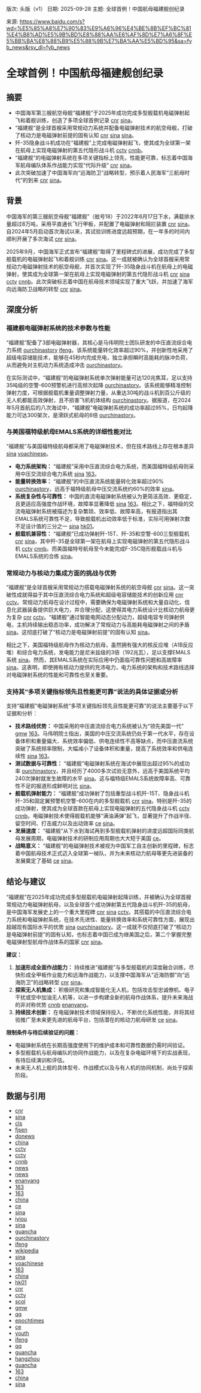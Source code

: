 版次: 头版（v1）
日期: 2025-09-28
主题: 全球首例！中国航母福建舰创纪录

来源: https://www.baidu.com/s?wd=%E5%85%A8%E7%90%83%E9%A6%96%E4%BE%8B%EF%BC%81%E4%B8%AD%E5%9B%BD%E8%88%AA%E6%AF%8D%E7%A6%8F%E5%BB%BA%E8%88%B9%E5%88%9B%E7%BA%AA%E5%BD%95&sa=fyb_news&rsv_dl=fyb_news

# 全球首例！中国航母福建舰创纪录

## 摘要
- 中国海军第三艘航空母舰“福建舰”于2025年成功完成多型舰载机电磁弹射起飞和着舰训练，创造了多项全球首例记录 [cnr](https://vertexaisearch.cloud.google.com/grounding-api-redirect/AUZIYQHOuC-m0Us_a2TlO3NF0knrgQ5l4OZi6faaym6Zs5dPGULE6SxpjbyAkMUMkNHdsEQS3FX11OJG8SOZzo5W_4xkrehXyaPquylK8Wso83qBIwpLAp1Gg_vHtAE_Lt4Hpbkp1YwUFqBNSE_qnOQ-p-zsnPuXYlzEkgYZjA==) [sina](https://vertexaisearch.cloud.google.com/grounding-api-redirect/AUZIYQHdoTxdchwkXHc2La4ozhuTUrWvjjRa9ilHMgGTgX43F4ZxNumFgh-zob4rzIuX0WorQzGuKESCSEwDDQ73RUtKFM9cjzCCZuf4qMa8eN92KfsUcHbpyU0ib62zBVRop-T4gD_GNJKe6KQkKoiSiOHQ8if2bwxuOaGoUI8vM4rK)。
- “福建舰”是全球首艘采用常规动力系统并配备电磁弹射技术的航空母舰，打破了核动力是电磁弹射前提的固有认知 [cnr](https://vertexaisearch.cloud.google.com/grounding-api-redirect/AUZIYQHOuC-m0Us_a2TlO3NF0knrgQ5l4OZi6faaym6Zs5dPGULE6SxpjbyAkMUMkNHdsEQS3FX11OJG8SOZzo5W_4xkrehXyaPquylK8Wso83qBIwpLAp1Gg_vHtAE_Lt4Hpbkp1YwUFqBNSE_qnOQ-p-zsnPuXYlzEkgYZjA==) [sina](https://vertexaisearch.cloud.google.com/grounding-api-redirect/AUZIYQHdoTxdchwkXHc2La4ozhuTUrWvjjRa9ilHMgGTgX43F4ZxNumFgh-zob4rzIuX0WorQzGuKESCSEwDDQ73RUtKFM9cjzCCZuf4qMa8eN92KfsUcHbpyU0ib62zBVRop-T4gD_GNJKe6KQkKoiSiOHQ8if2bwxuOaGoUI8vM4rK) [sina](https://vertexaisearch.cloud.google.com/grounding-api-redirect/AUZIYQFyojgD02Yir8uqMi8BzEWSbnuP9eKlSnnRCT6gtuzMqxl8khKk5Iacbx1pJPQS867ZSd4DeENeupL8i4euwYB9CsDznU4g-Gy7Ke7RjeZkZzbftVtDKQMU5JXs5qkl7ypizk_D0KEkVPL5j0R9sDAscTnaq9deDKzo8R3CmfWsH7h47uOYj0K8zNRYHRPQOND6Gc8SpRiO6HNnUzIbSNXkB68nyZJRgAxMF-_qcc6bzqD89ga7q3bnHzYz0As=)。
- 歼-35隐身战斗机成功在“福建舰”上完成电磁弹射起飞，使其成为全球第一架在航母上实现电磁弹射的第五代隐形战斗机 [cctv](https://vertexaisearch.cloud.google.com/grounding-api-redirect/AUZIYQFyRiR875KWxe46p1yT52AspYkXYPsnIWoSYvz_drDGioCnUBMOhwfVx0V7q1ONdQQ9tIDqySreqJBXHaASJAypYOcKzggfV75k3hNjjLPViwRrfpipUSV2caSr-dL4R-EsgxSVUvZPAz3IkqvwxQVeCbkS5fvQl2ntN8YKBSBzelhYNlg=) [cnnb](https://vertexaisearch.cloud.google.com/grounding-api-redirect/AUZIYQFYnNWgXLLTEJo5QBZ7fZa8aMnFo37ibxDnH-rKYABiRWJ_gemsbIOeXunT9t2BNG4EqVptV5d_yvMUZUSvOh-xo6OT-RwqSv5wjUMwEFHARV-YP8d0dAiCQqoiGAVf76t7UxoGciYWbiWQey4RfjkEZxpTEw==)。
- “福建舰”的电磁弹射系统在多项关键指标上领先，性能更可靠，标志着中国海军航母编队体系作战能力实现“代际升级” [cnr](https://vertexaisearch.cloud.google.com/grounding-api-redirect/AUZIYQHOuC-m0Us_a2TlO3NF0knrgQ5l4OZi6faaym6Zs5dPGULE6SxpjbyAkMUMkNHdsEQS3FX11OJG8SOZzo5W_4xkrehXyaPquylK8Wso83qBIwpLAp1Gg_vHtAE_Lt4Hpbkp1YwUFqBNSE_qnOQ-p-zsnPuXYlzEkgYZjA==) [sina](https://vertexaisearch.cloud.google.com/grounding-api-redirect/AUZIYQHdoTxdchwkXHc2La4ozhuTUrWvjjRa9ilHMgGTgX43F4ZxNumFgh-zob4rzIuX0WorQzGuKESCSEwDDQ73RUtKFM9cjzCCZuf4qMa8eN92KfsUcHbpyU0ib62zBVRop-T4gD_GNJKe6KQkKoiSiOHQ8if2bwxuOaGoUI8vM4rK)。
- 此次突破加速了中国海军向“远海防卫”战略转型，预示着人民海军“三航母时代”的到来 [cnr](https://vertexaisearch.cloud.google.com/grounding-api-redirect/AUZIYQHOuC-m0Us_a2TlO3NF0knrgQ5l4OZi6faaym6Zs5dPGULE6SxpjbyAkMUMkNHdsEQS3FX11OJG8SOZzo5W_4xkrehXyaPquylK8Wso83qBIwpLAp1Gg_vHtAE_Lt4Hpbkp1YwUFqBNSE_qnOQ-p-zsnPuXYlzEkgYZjA==) [sina](https://vertexaisearch.cloud.google.com/grounding-api-redirect/AUZIYQHdoTxdchwkXHc2La4ozhuTUrWvjjRa9ilHMgGTgX43F4ZxNumFgh-zob4rzIuX0WorQzGuKESCSEwDDQ73RUtKFM9cjzCCZuf4qMa8eN92KfsUcHbpyU0ib62zBVRop-T4gD_GNJKe6KQkKoiSiOHQ8if2bwxuOaGoUI8vM4rK)。

## 背景
中国海军的第三艘航空母舰“福建舰”（舷号18）于2022年6月17日下水，满载排水量超过8万吨，采用平直通长飞行甲板，并配置了电磁弹射和阻拦装置 [cnr](https://vertexaisearch.cloud.google.com/grounding-api-redirect/AUZIYQHOuC-m0Us_a2TlO3NF0knrgQ5l4OZi6faaym6Zs5dPGULE6SxpjbyAkMUMkNHdsEQS3FX11OJG8SOZzo5W_4xkrehXyaPquylK8Wso83qBIwpLAp1Gg_vHtAE_Lt4Hpbkp1YwUFqBNSE_qnOQ-p-zsnPuXYlzEkgYZjA==) [sina](https://vertexaisearch.cloud.google.com/grounding-api-redirect/AUZIYQHdoTxdchwkXHc2La4ozhuTUrWvjjRa9ilHMgGTgX43F4ZxNumFgh-zob4rzIuX0WorQzGuKESCSEwDDQ73RUtKFM9cjzCCZuf4qMa8eN92KfsUcHbpyU0ib62zBVRop-T4gD_GNJKe6KQkKoiSiOHQ8if2bwxuOaGoUI8vM4rK)。自2024年5月启动首次海试以来，其试验训练进度远超预期，在一年多的时间内顺利开展了多次海试 [cnr](https://vertexaisearch.cloud.google.com/grounding-api-redirect/AUZIYQHOuC-m0Us_a2TlO3NF0knrgQ5l4OZi6faaym6Zs5dPGULE6SxpjbyAkMUMkNHdsEQS3FX11OJG8SOZzo5W_4xkrehXyaPquylK8Wso83qBIwpLAp1Gg_vHtAE_Lt4Hpbkp1YwUFqBNSE_qnOQ-p-zsnPuXYlzEkgYZjA==) [sina](https://vertexaisearch.cloud.google.com/grounding-api-redirect/AUZIYQHdoTxdchwkXHc2La4ozhuTUrWvjjRa9ilHMgGTgX43F4ZxNumFgh-zob4rzIuX0WorQzGuKESCSEwDDQ73RUtKFM9cjzCCZuf4qMa8eN92KfsUcHbpyU0ib62zBVRop-T4gD_GNJKe6KQkKoiSiOHQ8if2bwxuOaGoUI8vM4rK)。

2025年9月，中国海军正式宣布“福建舰”取得了里程碑式的进展，成功完成了多型舰载机的电磁弹射起飞和着舰训练 [cnr](https://vertexaisearch.cloud.google.com/grounding-api-redirect/AUZIYQHOuC-m0Us_a2TlO3NF0knrgQ5l4OZi6faaym6Zs5dPGULE6SxpjbyAkMUMkNHdsEQS3FX11OJG8SOZzo5W_4xkrehXyaPquylK8Wso83qBIwpLAp1Gg_vHtAE_Lt4Hpbkp1YwUFqBNSE_qnOQ-p-zsnPuXYlzEkgYZjA==) [sina](https://vertexaisearch.cloud.google.com/grounding-api-redirect/AUZIYQHdoTxdchwkXHc2La4ozhuTUrWvjjRa9ilHMgGTgX43F4ZxNumFgh-zob4rzIuX0WorQzGuKESCSEwDDQ73RUtKFM9cjzCCZuf4qMa8eN92KfsUcHbpyU0ib62zBVRop-T4gD_GNJKe6KQkKoiSiOHQ8if2bwxuOaGoUI8vM4rK)。这一成就被确认为全球首艘采用常规动力电磁弹射技术的航空母舰，并首次实现了歼-35隐身战斗机在航母上的电磁弹射，使其成为全球第一架在航母上实现电磁弹射的第五代隐形战斗机 [cnr](https://vertexaisearch.cloud.google.com/grounding-api-redirect/AUZIYQHOuC-m0Us_a2TlO3NF0knrgQ5l4OZi6faaym6Zs5dPGULE6SxpjbyAkMUMkNHdsEQS3FX11OJG8SOZzo5W_4xkrehXyaPquylK8Wso83qBIwpLAp1Gg_vHtAE_Lt4Hpbkp1YwUFqBNSE_qnOQ-p-zsnPuXYlzEkgYZjA==) [sina](https://vertexaisearch.cloud.google.com/grounding-api-redirect/AUZIYQHdoTxdchwkXHc2La4ozhuTUrWvjjRa9ilHMgGTgX43F4ZxNumFgh-zob4rzIuX0WorQzGuKESCSEwDDQ73RUtKFM9cjzCCZuf4qMa8eN92KfsUcHbpyU0ib62zBVRop-T4gD_GNJKe6KQkKoiSiOHQ8if2bwxuOaGoUI8vM4rK) [cctv](https://vertexaisearch.cloud.google.com/grounding-api-redirect/AUZIYQFyRiR875KWxe46p1yT52AspYkXYPsnIWoSYvz_drDGioCnUBMOhwfVx0V7q1ONdQQ9tIDqySreqJBXHaASJAypYOcKzggfV75k3hNjjLPViwRrfpipUSV2caSr-dL4R-EsgxSVUvZPAz3IkqvwxQVeCbkS5fvQl2ntN8YKBSBzelhYNlg=) [cnnb](https://vertexaisearch.cloud.google.com/grounding-api-redirect/AUZIYQFYnNWgXLLTEJo5QBZ7fZa8aMnFo37ibxDnH-rKYABiRWJ_gemsbIOeXunT9t2BNG4EqVptV5d_yvMUZUSvOh-xo6OT-RwqSv5wjUMwEFHARV-YP8d0dAiCQqoiGAVf76t7UxoGciYWbiWQey4RfjkEZxpTEw==)。此次突破标志着中国在航母技术领域实现了重大飞跃，并加速了海军向远海防卫战略的转型 [cnr](https://vertexaisearch.cloud.google.com/grounding-api-redirect/AUZIYQHOuC-m0Us_a2TlO3NF0knrgQ5l4OZi6faaym6Zs5dPGULE6SxpjbyAkMUMkNHdsEQS3FX11OJG8SOZzo5W_4xkrehXyaPquylK8Wso83qBIwpLAp1Gg_vHtAE_Lt4Hpbkp1YwUFqBNSE_qnOQ-p-zsnPuXYlzEkgYZjA==) [sina](https://vertexaisearch.cloud.google.com/grounding-api-redirect/AUZIYQHdoTxdchwkXHc2La4ozhuTUrWvjjRa9ilHMgGTgX43F4ZxNumFgh-zob4rzIuX0WorQzGuKESCSEwDDQ73RUtKFM9cjzCCZuf4qMa8eN92KfsUcHbpyU0ib62zBVRop-T4gD_GNJKe6KQkKoiSiOHQ8if2bwxuOaGoUI8vM4rK)。

## 深度分析

### 福建舰电磁弹射系统的技术参数与性能
“福建舰”配备了3部电磁弹射器，其核心是马伟明院士团队研发的中压直流综合电力系统 [ourchinastory](https://vertexaisearch.cloud.google.com/grounding-api-redirect/AUZIYQGmjINWi7ifEkq4_tJvohDSRFrBvkuYxByQJZ8UnNTWp9OkY30DzB5cHKknrSi3bLiYQTqrq_Gs_4Mpq8I_Xt_x-P3WOzv-HhIaM47ROfRaPIi932DHoOOgT18cX8xOwEmcVT8icvOjCHzkTqcJV6iY3XzM3TVbVUpEgNmCR5NNySTNxu3j9sXa1FLKQ3PbMsUAN_QJaUJHchwiVYNFku7B-G6yUMd8Ud0f9xJnqlbXJwl9s4qig7sEFcbGUZ_1GTPhBMLKVJn7e1ltraiqJjF2K3TmQIsQGp5WOPsaxjKlw8Rm4RqoesgV2BoUvJmNsGF7XHib7Lshq3Nk5I9cq-oLmL5S9A==) [ifeng](https://vertexaisearch.cloud.google.com/grounding-api-redirect/AUZIYQFNS74JbHo7ObHsqxd3XmlwuRnO70iMGDzui_vzL6vptaOYS2AQvhex9ws744sjkhdc1zqQd6u57rXmoiDG80HuC4z-8FKjwYe8J-6TiuoysvxUiMoM8Jrz6pm0)。该系统能量转化效率超过90%，并创新性地采用了超级电容储能技术，能够在45秒内完成充电，独立承担瞬时高能耗的脉冲负荷，从而避免对主机动力系统造成冲击 [ourchinastory](https://vertexaisearch.cloud.google.com/grounding-api-redirect/AUZIYQGmjINWi7ifEkq4_tJvohDSRFrBvkuYxByQJZ8UnNTWp9OkY30DzB5cHKknrSi3bLiYQTqrq_Gs_4Mpq8I_Xt_x-P3WOzv-HhIaM47ROfRaPIi932DHoOOgT18cX8xOwEmcVT8icvOjCHzkTqcJV6iY3XzM3TVbVUpEgNmCR5NNySTNxu3j9sXa1FLKQ3PbMsUAN_QJaUJHchwiVYNFku7B-G6yUMd8Ud0f9xJnqlbXJwl9s4qig7sEFcbGUZ_1GTPhBMLKVJn7e1ltraiqJjF2K3TmQIsQGp5WOPsaxjKlw8Rm4RqoesgV2BoUvJmNsGF7XHib7Lshq3Nk5I9cq-oLmL5S9A==)。

在实际测试中，“福建舰”的电磁弹射系统单次弹射能量可达120兆焦耳，足以支持35吨级的空警-600预警机进行高频次起降 [ourchinastory](https://vertexaisearch.cloud.google.com/grounding-api-redirect/AUZIYQGmjINWi7ifEkq4_tJvohDSRFrBvkuYxByQJZ8UnNTWp9OkY30DzB5cHKknrSi3bLiYQTqrq_Gs_4Mpq8I_Xt_x-P3WOzv-HhIaM47ROfRaPIi932DHoOOgT18cX8xOwEmcVT8icvOjCHzkTqcJV6iY3XzM3TVbVUpEgNmCR5NNySTNxu3j9sXa1FLKQ3PbMsUAN_QJaUJHchwiVYNFku7B-G6yUMd8Ud0f9xJnqlbXJwl9s4qig7sEFcbGUZ_1GTPhBMLKVJn7e1ltraiqJjF2K3TmQIsQGp5WOPsaxjKlw8Rm4RqoesgV2BoUvJmNsGF7XHib7Lshq3Nk5I9cq-oLmL5S9A==)。该系统能够精准控制弹射力度，可根据舰载机重量调整弹射力量，从重达30吨的战斗机到百公斤级的无人机都能高效弹射，且不损害飞机机体结构 [ourchinastory](https://vertexaisearch.cloud.google.com/grounding-api-redirect/AUZIYQGmjINWi7ifEkq4_tJvohDSRFrBvkuYxByQJZ8UnNTWp9OkY30DzB5cHKknrSi3bLiYQTqrq_Gs_4Mpq8I_Xt_x-P3WOzv-HhIaM47ROfRaPIi932DHoOOgT18cX8xOwEmcVT8icvOjCHzkTqcJV6iY3XzM3TVbVUpEgNmCR5NNySTNxu3j9sXa1FLKQ3PbMsUAN_QJaUJHchwiVYNFku7B-G6yUMd8Ud0f9xJnqlbXJwl9s4qig7sEFcbGUZ_1GTPhBMLKVJn7e1ltraiqJjF2K3TmQIsQGp5WOPsaxjKlw8Rm4RqoesgV2BoUvJmNsGF7XHib7Lshq3Nk5I9cq-oLmL5S9A==)。据报道，在2024年5月首航后的八次海试中，“福建舰”电磁弹射系统的成功率超过95%，日均起降能力可达300架次，是滑跃式航母的6倍 [ourchinastory](https://vertexaisearch.cloud.google.com/grounding-api-redirect/AUZIYQGmjINWi7ifEkq4_tJvohDSRFrBvkuYxByQJZ8UnNTWp9OkY30DzB5cHKknrSi3bLiYQTqrq_Gs_4Mpq8I_Xt_x-P3WOzv-HhIaM47ROfRaPIi932DHoOOgT18cX8xOwEmcVT8icvOjCHzkTqcJV6iY3XzM3TVbVUpEgNmCR5NNySTNxu3j9sXa1FLKQ3PbMsUAN_QJaUJHchwiVYNFku7B-G6yUMd8Ud0f9xJnqlbXJwl9s4qig7sEFcbGUZ_1GTPhBMLKVJn7e1ltraiqJjF2K3TmQIsQGp5WOPsaxjKlw8Rm4RqoesgV2BoUvJmNsGF7XHib7Lshq3Nk5I9cq-oLmL5S9A==)。

### 与美国福特级航母EMALS系统的详细性能对比
“福建舰”与美国福特级航母都采用了电磁弹射技术，但在技术路线上存在根本差异 [sina](https://vertexaisearch.cloud.google.com/grounding-api-redirect/AUZIYQFyojgD02Yir8uqMi8BzEWSbnuP9eKlSnnRCT6gtuzMqxl8khKk5Iacbx1pJPQS867ZSd4DeENeupL8i4euwYB9CsDznU4g-Gy7Ke7RjeZkZzbftVtDKQMU5JXs5qkl7ypizk_D0KEkVPL5j0R9sDAscTnaq9deDKzo8R3CmfWsH7h47uOYj0K8zNRYHRPQOND6Gc8SpRiO6HNnUzIbSNXkB68nyZJRgAxMF-_qcc6bzqD89ga7q3bnHzYz0As=) [voachinese](https://vertexaisearch.cloud.google.com/grounding-api-redirect/AUZIYQF40GiyrXofKrLslUqteMCuI0-BKflCu6hsSmC7rwPIir-4QYpj7U8PiQGM-t6hAOxmanZvytMu17XPd0d_4MpSESgSvg53n3bFsqd1cB9wLteg0DhGtgHMfjaDSTysEgSdmRAlV84Y5Tx7-KAvyA0LBFM_2BsgQAgaF-PKO95TbUs3QhWeh7qnChpH-67NolvFk-9FuQTlSG5nJZVxwMfn2qOcKgCQw4xg5cVPHyeu)。
*   **电力系统架构：** “福建舰”采用中压直流综合电力系统，而美国福特级航母则采用中压交流综合电力系统 [sina](https://vertexaisearch.cloud.google.com/grounding-api-redirect/AUZIYQFyojgD02Yir8uqMi8BzEWSbnuP9eKlSnnRCT6gtuzMqxl8khKk5Iacbx1pJPQS867ZSd4DeENeupL8i4euwYB9CsDznU4g-Gy7Ke7RjeZkZzbftVtDKQMU5JXs5qkl7ypizk_D0KEkVPL5j0R9sDAscTnaq9deDKzo8R3CmfWsH7h47uOYj0K8zNRYHRPQOND6Gc8SpRiO6HNnUzIbSNXkB68nyZJRgAxMF-_qcc6bzqD89ga7q3bnHzYz0As=) [163](https://vertexaisearch.cloud.google.com/grounding-api-redirect/AUZIYQEgHYb7CP6R7xBh204OpgSmI8XsukmcZzK4ILR4G_bdihZtJwIoHWYI3x1jK_Cf-GhkcVwu5SfoRv0PtelLmPf1f3KcfrWzobDTUW-rAWY6Ije6Gyouy9VQ1_5AKPr0WCEgiHlGIPjLdNXiokes2w==)。
*   **能量转换效率：** “福建舰”的中压直流系统能量转化效率超过90% [ourchinastory](https://vertexaisearch.cloud.google.com/grounding-api-redirect/AUZIYQGmjINWi7ifEkq4_tJvohDSRFrBvkuYxByQJZ8UnNTWp9OkY30DzB5cHKknrSi3bLiYQTqrq_Gs_4Mpq8I_Xt_x-P3WOzv-HhIaM47ROfRaPIi932DHoOOgT18cX8xOwEmcVT8icvOjCHzkTqcJV6iY3XzM3TVbVUpEgNmCR5NNySTNxu3j9sXa1FLKQ3PbMsUAN_QJaUJHchwiVYNFku7B-G6yUMd8Ud0f9xJnqlbXJwl9s4qig7sEFcbGUZ_1GTPhBMLKVJn7e1ltraiqJjF2K3TmQIsQGp5WOPsaxjKlw8Rm4RqoesgV2BoUvJmNsGF7XHib7Lshq3Nk5I9cq-oLmL5S9A==)，远高于福特级航母中压交流系统约60%的效率 [sina](https://vertexaisearch.cloud.google.com/grounding-api-redirect/AUZIYQFyojgD02Yir8uqMi8BzEWSbnuP9eKlSnnRCT6gtuzMqxl8khKk5Iacbx1pJPQS867ZSd4DeENeupL8i4euwYB9CsDznU4g-Gy7Ke7RjeZkZzbftVtDKQMU5JXs5qkl7ypizk_D0KEkVPL5j0R9sDAscTnaq9deDKzo8R3CmfWsH7h47uOYj0K8zNRYHRPQOND6Gc8SpRiO6HNnUzIbSNXkB68nyZJRgAxMF-_qcc6bzqD89ga7q3bnHzYz0As=)。
*   **系统复杂性与可靠性：** 中国的直流电磁弹射系统被认为更简洁高效、更稳定，且更适应高强度作战环境，故障率显著降低 [sina](https://vertexaisearch.cloud.google.com/grounding-api-redirect/AUZIYQFyojgD02Yir8uqMi8BzEWSbnuP9eKlSnnRCT6gtuzMqxl8khKk5Iacbx1pJPQS867ZSd4DeENeupL8i4euwYB9CsDznU4g-Gy7Ke7RjeZkZzbftVtDKQMU5JXs5qkl7ypizk_D0KEkVPL5j0R9sDAscTnaq9deDKzo8R3CmfWsH7h47uOYj0K8zNRYHRPQOND6Gc8SpRiO6HNnUzIbSNXkB68nyZJRgAxMF-_qcc6bzqD89ga7q3bnHzYz0As=) [163](https://vertexaisearch.cloud.google.com/grounding-api-redirect/AUZIYQEgHYb7CP6R7xBh204OpgSmI8XsukmcZzK4ILR4G_bdihZtJwIoHWYI3x1jK_Cf-GhkcVwu5SfoRv0PtelLmPf1f3KcfrWzobDTUW-rAWY6Ije6Gyouy9VQ1_5AKPr0WCEgiHlGIPjLdNXiokes2w==)。相比之下，福特级的交流电磁弹射系统被描述为复杂繁琐、效率低、故障率高，有报道指出其EMALS系统可靠性不足，导致舰载机出动效率低于标准，实际可用弹射次数不足设计值的三分之一 [sina](https://vertexaisearch.cloud.google.com/grounding-api-redirect/AUZIYQFyojgD02Yir8uqMi8BzEWSbnuP9eKlSnnRCT6gtuzMqxl8khKk5Iacbx1pJPQS867ZSd4DeENeupL8i4euwYB9CsDznU4g-Gy7Ke7RjeZkZzbftVtDKQMU5JXs5qkl7ypizk_D0KEkVPL5j0R9sDAscTnaq9deDKzo8R3CmfWsH7h47uOYj0K8zNRYHRPQOND6Gc8SpRiO6HNnUzIbSNXkB68nyZJRgAxMF-_qcc6bzqD89ga7q3bnHzYz0As=) [hk01](https://vertexaisearch.cloud.google.com/grounding-api-redirect/AUZIYQE4VJRftiIOtGN8crV1WhmD3_L_DHySBNcRY05PBD0rVvJku5Oly26R0cF_TITS8X-wNaF1OpZ9b3K4mGFj9PtAD5opAFLF-rxmmx7uCVsBrvD3ybTLlRjigvKvgKSsiXrG4fwRgHuoM6jZbym0r3wUks21Mf7mCMVSU4_kp9B1bjpd0DdmIHFNCLNUxPP3vWpSHH8zjRCqAbweNlTRqWEGLU9ITYh2R7G6650hCuOAyAoXpqly9eGgLafmaGx5XBx-3Rc3W-NuFRfayfwc0xKT2HHJe8ZYDxw9eFpMSVqIs_P_S_tKGGzSsHrGqz0ffR-EGnkwchc6k4i-Ux87erg3J4n4GO1_MX3_ASEmNkalKrfkovOJLwYGwKEXBdyilP_z8EsQkzg3MCNfb6z8-BVglrJhTaZ6_3_Zlm9Q)。
*   **舰载机兼容性：** “福建舰”已成功弹射歼-15T、歼-35和空警-600三型舰载机 [cnr](https://vertexaisearch.cloud.google.com/grounding-api-redirect/AUZIYQHOuC-m0Us_a2TlO3NF0knrgQ5l4OZi6faaym6Zs5dPGULE6SxpjbyAkMUMkNHdsEQS3FX11OJG8SOZzo5W_4xkrehXyaPquylK8Wso83qBIwpLAp1Gg_vHtAE_Lt4Hpbkp1YwUFqBNSE_qnOQ-p-zsnPuXYlzEkgYZjA==) [sina](https://vertexaisearch.cloud.google.com/grounding-api-redirect/AUZIYQHdoTxdchwkXHc2La4ozhuTUrWvjjRa9ilHMgGTgX43F4ZxNumFgh-zob4rzIuX0WorQzGuKESCSEwDDQ73RUtKFM9cjzCCZuf4qMa8eN92KfsUcHbpyU0ib62zBVRop-T4gD_GNJKe6KQkKoiSiOHQ8if2bwxuOaGoUI8vM4rK)，其中歼-35是全球第一架在航母上实现电磁弹射的第五代隐形战斗机 [cctv](https://vertexaisearch.cloud.google.com/grounding-api-redirect/AUZIYQFyRiR875KWxe46p1yT52AspYkXYPsnIWoSYvz_drDGioCnUBMOhwfVx0V7q1ONdQQ9tIDqySreqJBXHaASJAypYOcKzggfV75k3hNjjLPViwRrfpipUSV2caSr-dL4R-EsgxSVUvZPAz3IkqvwxQVeCbkS5fvQl2ntN8YKBSBzelhYNlg=) [cnnb](https://vertexaisearch.cloud.google.com/grounding-api-redirect/AUZIYQFYnNWgXLLTEJo5QBZ7fZa8aMnFo37ibxDnH-rKYABiRWJ_gemsbIOeXunT9t2BNG4EqVptV5d_yvMUZUSvOh-xo6OT-RwqSv5wjUMwEFHARV-YP8d0dAiCQqoiGAVf76t7UxoGciYWbiWQey4RfjkEZxpTEw==)。而美国福特号航母至今未能完成F-35C隐形舰载战斗机与EMALS系统的合练 [sina](https://vertexaisearch.cloud.google.com/grounding-api-redirect/AUZIYQFyojgD02Yir8uqMi8BzEWSbnuP9eKlSnnRCT6gtuzMqxl8khKk5Iacbx1pJPQS867ZSd4DeENeupL8i4euwYB9CsDznU4g-Gy7Ke7RjeZkZzbftVtDKQMU5JXs5qkl7ypizk_D0KEkVPL5j0R9sDAscTnaq9deDKzo8R3CmfWsH7h47uOYj0K8zNRYHRPQOND6Gc8SpRiO6HNnUzIbSNXkB68nyZJRgAxMF-_qcc6bzqD89ga7q3bnHzYz0As=)。

### 常规动力与核动力集成方面的挑战与优势
“福建舰”是全球首艘采用常规动力搭载电磁弹射系统的航空母舰 [cnr](https://vertexaisearch.cloud.google.com/grounding-api-redirect/AUZIYQHOuC-m0Us_a2TlO3NF0knrgQ5l4OZi6faaym6Zs5dPGULE6SxpjbyAkMUMkNHdsEQS3FX11OJG8SOZzo5W_4xkrehXyaPquylK8Wso83qBIwpLAp1Gg_vHtAE_Lt4Hpbkp1YwUFqBNSE_qnOQ-p-zsnPuXYlzEkgYZjA==) [sina](https://vertexaisearch.cloud.google.com/grounding-api-redirect/AUZIYQHdoTxdchwkXHc2La4ozhuTUrWvjjRa9ilHMgGTgX43F4ZxNumFgh-zob4rzIuX0WorQzGuKESCSEwDDQ73RUtKFM9cjzCCZuf4qMa8eN92KfsUcHbpyU0ib62zBVRop-T4gD_GNJKe6KQkKoiSiOHQ8if2bwxuOaGoUI8vM4rK)。这一突破性成就得益于其中压直流综合电力系统和超级电容储能技术的创新应用 [cnr](https://vertexaisearch.cloud.google.com/grounding-api-redirect/AUZIYQFxKm2lizNCsHELsHthSHc9qAR2xpI1eOeH4bsO8nlbltZzeLnNJE0OaklVmbRLcKtYaRxLn45mqogFR-sFEF9AW-J1RapflXrn61AcDhOCoynKboIHAIU7rs-ZA8OUXRzQ_zoDctE6oiswyMETSGSKWV7OPpyWh6rks9zdIQ==) [cctv](https://vertexaisearch.cloud.google.com/grounding-api-redirect/AUZIYQE470rYmI72KoWB4amsdRWu84CYS1J27lhZUXXlaZ3NhMame91nNC6K90oLp0LrSE_uIceicJHmYucadjakpaKB5NsPQ_GZp_6fVcPa9Iotu-DPkF0hFj5MeB6bip4O26AxZMqKYDueyetsDtS1bxZV40xuwilAcIdrdeObrZ4K825IEA==)。常规动力航母在设计过程中，需要确保为电磁弹射系统和大量自动化、信息化武器装备提供巨大电力，并合理分配，这使得其电力系统设计比核动力航母更为复杂 [cnr](https://vertexaisearch.cloud.google.com/grounding-api-redirect/AUZIYQFxKm2lizNCsHELsHthSHc9qAR2xpI1eOeH4bsO8nlbltZzeLnNJE0OaklVmbRLcKtYaRxLn45mqogFR-sFEF9AW-J1RapflXrn61AcDhOCoynKboIHAIU7rs-ZA8OUXRzQ_zoDctE6oiswyMETSGSKWV7OPpyWh6rks9zdIQ==) [cctv](https://vertexaisearch.cloud.google.com/grounding-api-redirect/AUZIYQE470rYmI72KoWB4amsdRWu84CYS1J27lhZUXXlaZ3NhMame91nNC6K90oLp0LrSE_uIceicJHmYucadjakpaKB5NsPQ_GZp_6fVcPa9Iotu-DPkF0hFj5MeB6bip4O26AxZMqKYDueyetsDtS1bxZV40xuwilAcIdrdeObrZ4K825IEA==)。“福建舰”通过智能电网动态分配动力，超级电容专司弹射供电，主机持续输出稳态功率，成功解决了常规动力与高能耗电磁弹射之间的矛盾 [sina](https://vertexaisearch.cloud.google.com/grounding-api-redirect/AUZIYQFyojgD02Yir8uqMi8BzEWSbnuP9eKlSnnRCT6gtuzMqxl8khKk5Iacbx1pJPQS867ZSd4DeENeupL8i4euwYB9CsDznU4g-Gy7Ke7RjeZkZzbftVtDKQMU5JXs5qkl7ypizk_D0KEkVPL5j0R9sDAscTnaq9deDKzo8R3CmfWsH7h47uOYj0K8zNRYHRPQOND6Gc8SpRiO6HNnUzIbSNXkB68nyZJRgAxMF-_qcc6bzqD89ga7q3bnHzYz0As=)。这彻底打破了“核动力是电磁弹射前提”的固有认知 [sina](https://vertexaisearch.cloud.google.com/grounding-api-redirect/AUZIYQFyojgD02Yir8uqMi8BzEWSbnuP9eKlSnnRCT6gtuzMqxl8khKk5Iacbx1pJPQS867ZSd4DeENeupL8i4euwYB9CsDznU4g-Gy7Ke7RjeZkZzbftVtDKQMU5JXs5qkl7ypizk_D0KEkVPL5j0R9sDAscTnaq9deDKzo8R3CmfWsH7h47uOYj0K8zNRYHRPQOND6Gc8SpRiO6HNnUzIbSNXkB68nyZJRgAxMF-_qcc6bzqD89ga7q3bnHzYz0As=)。

相比之下，美国福特级航母作为核动力航母，虽然拥有强大的核反应堆（A1B反应堆）和综合电力系统，发电能力是尼米兹级的3倍（192兆瓦），足以支撑EMALS系统 [sina](https://vertexaisearch.cloud.google.com/grounding-api-redirect/AUZIYQFyojgD02Yir8uqMi8BzEWSbnuP9eKlSnnRCT6gtuzMqxl8khKk5Iacbx1pJPQS867ZSd4DeENeupL8i4euwYB9CsDznU4g-Gy7Ke7RjeZkZzbftVtDKQMU5JXs5qkl7ypizk_D0KEkVPL5j0R9sDAscTnaq9deDKzo8R3CmfWsH7h47uOYj0K8zNRYHRPQOND6Gc8SpRiO6HNnUzIbSNXkB68nyZJRgAxMF-_qcc6bzqD89ga7q3bnHzYz0As=)。然而，其EMALS系统在实际应用中仍面临可靠性问题和高故障率 [sina](https://vertexaisearch.cloud.google.com/grounding-api-redirect/AUZIYQFyojgD02Yir8uqMi8BzEWSbnuP9eKlSnnRCT6gtuzMqxl8khKk5Iacbx1pJPQS867ZSd4DeENeupL8i4euwYB9CsDznU4g-Gy7Ke7RjeZkZzbftVtDKQMU5JXs5qkl7ypizk_D0KEkVPL5j0R9sDAscTnaq9deDKzo8R3CmfWsH7h47uOYj0K8zNRYHRPQOND6Gc8SpRiO6HNnUzIbSNXkB68nyZJRgAxMF-_qcc6bzqD89ga7q3bnHzYz0As=)。这表明，即使拥有核动力提供的充沛电力，电力系统的架构和技术路线选择对电磁弹射系统的性能和可靠性也至关重要。

### 支持其“多项关键指标领先且性能更可靠”说法的具体证据或分析
支持“福建舰”电磁弹射系统“多项关键指标领先且性能更可靠”的说法主要基于以下证据和分析：
*   **技术路线优势：** 中国采用的中压直流综合电力系统被认为“领先美国一代” [gmw](https://vertexaisearch.cloud.google.com/grounding-api-redirect/AUZIYQFRyLd-Xrgf0mvooQM0SLZnah7WL9bUiGVtCZmhnrPZHziJkN6KNCVEbyHH9zGXY_kSc7rdRIfkHafSS0LdcpvAZqfFvMqolW_GlPSY46Dg0RXP4UCOm4-hkJRDu2IRaNXimgV2zgBtbIk0apQ=) [163](https://vertexaisearch.cloud.google.com/grounding-api-redirect/AUZIYQEgHYb7CP6R7xBh204OpgSmI8XsukmcZzK4ILR4G_bdihZtJwIoHWYI3x1jK_Cf-GhkcVwu5SfoRv0PtelLmPf1f3KcfrWzobDTUW-rAWY6Ije6Gyouy9VQ1_5AKPr0WCEgiHlGIPjLdNXiokes2w==)。马伟明院士指出，美国的中压交流系统仍处于第一代水平，存在设备体积和重量偏大、系统效率偏低、供电连续性不高等缺点，而中压直流系统突破了系统频率限制，大幅减小了设备体积和重量，提高了系统效率和供电连续性 [sina](https://vertexaisearch.cloud.google.com/grounding-api-redirect/AUZIYQFyojgD02Yir8uqMi8BzEWSbnuP9eKlSnnRCT6gtuzMqxl8khKk5Iacbx1pJPQS867ZSd4DeENeupL8i4euwYB9CsDznU4g-Gy7Ke7RjeZkZzbftVtDKQMU5JXs5qkl7ypizk_D0KEkVPL5j0R9sDAscTnaq9deDKzo8R3CmfWsH7h47uOYj0K8zNRYHRPQOND6Gc8SpRiO6HNnUzIbSNXkB68nyZJRgAxMF-_qcc6bzqD89ga7q3bnHzYz0As=) [163](https://vertexaisearch.cloud.google.com/grounding-api-redirect/AUZIYQEgHYb7CP6R7xBh204OpgSmI8XsukmcZzK4ILR4G_bdihZtJwIoHWYI3x1jK_Cf-GhkcVwu5SfoRv0PtelLmPf1f3KcfrWzobDTUW-rAWY6Ije6Gyouy9VQ1_5AKPr0WCEgiHlGIPjLdNXiokes2w==)。
*   **测试数据与可靠性：** “福建舰”电磁弹射系统在海试中展现出超过95%的成功率 [ourchinastory](https://vertexaisearch.cloud.google.com/grounding-api-redirect/AUZIYQGmjINWi7ifEkq4_tJvohDSRFrBvkuYxByQJZ8UnNTWp9OkY30DzB5cHKknrSi3bLiYQTqrq_Gs_4Mpq8I_Xt_x-P3WOzv-HhIaM47ROfRaPIi932DHoOOgT18cX8xOwEmcVT8icvOjCHzkTqcJV6iY3XzM3TVbVUpEgNmCR5NNySTNxu3j9sXa1FLKQ3PbMsUAN_QJaUJHchwiVYNFku7B-G6yUMd8Ud0f9xJnqlbXJwl9s4qig7sEFcbGUZ_1GTPhBMLKVJn7e1ltraiqJjF2K3TmQIsQGp5WOPsaxjKlw8Rm4RqoesgV2BoUvJmNsGF7XHib7Lshq3Nk5I9cq-oLmL5S9A==)，并且经历了4000多次试验无意外，远高于美国系统平均240次弹射就发生故障的水平 [sina](https://vertexaisearch.cloud.google.com/grounding-api-redirect/AUZIYQFyojgD02Yir8uqMi8BzEWSbnuP9eKlSnnRCT6gtuzMqxl8khKk5Iacbx1pJPQS867ZSd4DeENeupL8i4euwYB9CsDznU4g-Gy7Ke7RjeZkZzbftVtDKQMU5JXs5qkl7ypizk_D0KEkVPL5j0R9sDAscTnaq9deDKzo8R3CmfWsH7h47uOYj0K8zNRYHRPQOND6Gc8SpRiO6HNnUzIbSNXkB68nyZJRgAxMF-_qcc6bzqD89ga7q3bnHzYz0As=)。这与福特级EMALS系统故障率高、可靠性不足的报道形成鲜明对比 [sina](https://vertexaisearch.cloud.google.com/grounding-api-redirect/AUZIYQFyojgD02Yir8uqMi8BzEWSbnuP9eKlSnnRCT6gtuzMqxl8khKk5Iacbx1pJPQS867ZSd4DeENeupL8i4euwYB9CsDznU4g-Gy7Ke7RjeZkZzbftVtDKQMU5JXs5qkl7ypizk_D0KEkVPL5j0R9sDAscTnaq9deDKzo8R3CmfWsH7h47uOYj0K8zNRYHRPQOND6Gc8SpRiO6HNnUzIbSNXkB68nyZJRgAxMF-_qcc6bzqD89ga7q3bnHzYz0As=)。
*   **舰载机弹射能力：** “福建舰”成功弹射了包括重型战斗机歼-15T、隐身战斗机歼-35和固定翼预警机空警-600在内的多型舰载机 [cnr](https://vertexaisearch.cloud.google.com/grounding-api-redirect/AUZIYQHOuC-m0Us_a2TlO3NF0knrgQ5l4OZi6faaym6Zs5dPGULE6SxpjbyAkMUMkNHdsEQS3FX11OJG8SOZzo5W_4xkrehXyaPquylK8Wso83qBIwpLAp1Gg_vHtAE_Lt4Hpbkp1YwUFqBNSE_qnOQ-p-zsnPuXYlzEkgYZjA==) [sina](https://vertexaisearch.cloud.google.com/grounding-api-redirect/AUZIYQHdoTxdchwkXHc2La4ozhuTUrWvjjRa9ilHMgGTgX43F4ZxNumFgh-zob4rzIuX0WorQzGuKESCSEwDDQ73RUtKFM9cjzCCZuf4qMa8eN92KfsUcHbpyU0ib62zBVRop-T4gD_GNJKe6KQkKoiSiOHQ8if2bwxuOaGoUI8vM4rK)。特别是歼-35的成功弹射，使其成为全球首款在航母上实现电磁弹射的五代隐身战斗机 [cctv](https://vertexaisearch.cloud.google.com/grounding-api-redirect/AUZIYQFyRiR875KWxe46p1yT52AspYkXYPsnIWoSYvz_drDGioCnUBMOhwfVx0V7q1ONdQQ9tIDqySreqJBXHaASJAypYOcKzggfV75k3hNjjLPViwRrfpipUSV2caSr-dL4R-EsgxSVUvZPAz3IkqvwxQVeCbkS5fvQl2ntN8YKBSBzelhYNlg=) [cnnb](https://vertexaisearch.cloud.google.com/grounding-api-redirect/AUZIYQFYnNWgXLLTEJo5QBZ7fZa8aMnFo37ibxDnH-rKYABiRWJ_gemsbIOeXunT9t2BNG4EqVptV5d_yvMUZUSvOh-xo6OT-RwqSv5wjUMwEFHARV-YP8d0dAiCQqoiGAVf76t7UxoGciYWbiWQey4RfjkEZxpTEw==)。电磁弹射技术使得舰载机能够“满油满弹”起飞，显著提升了作战半径、留空时间、打击威力以及出动效率 [ce](https://vertexaisearch.cloud.google.com/grounding-api-redirect/AUZIYQECSKEzHKm_i86YuUzG5fP0ZRDetJP0-_ECAyP4KEN3GXlDBIZwXpnR38UAtaKMTZjfwF-c1wZmMP9-xbfdD1Cc4kgIbpD6yNmMXNtAHS3_QvQXR5zIHWSG5Ox4ddrlotMaQzCR8ovX62mQls4=) [sina](https://vertexaisearch.cloud.google.com/grounding-api-redirect/AUZIYQFyojgD02Yir8uqMi8BzEWSbnuP9eKlSnnRCT6gtuzMqxl8khKk5Iacbx1pJPQS867ZSd4DeENeupL8i4euwYB9CsDznU4g-Gy7Ke7RjeZkZzbftVtDKQMU5JXs5qkl7ypizk_D0KEkVPL5j0R9sDAscTnaq9deDKzo8R3CmfWsH7h47uOYj0K8zNRYHRPQOND6Gc8SpRiO6HNnUzIbSNXkB68nyZJRgAxMF-_qcc6bzqD89ga7q3bnHzYz0As=)。
*   **发展速度：** “福建舰”从下水到海试再到多型舰载机弹射的进度远超国际同类航母发展周期，电磁弹射技术的研制应用周期也大大短于美国 [ce](https://vertexaisearch.cloud.google.com/grounding-api-redirect/AUZIYQECSKEzHKm_i86YuUzG5fP0ZRDetJP0-_ECAyP4KEN3GXlDBIZwXpnR38UAtaKMTZjfwF-c1wZmMP9-xbfdD1Cc4kgIbpD6yNmMXNtAHS3_QvQXR5zIHWSG5Ox4ddrlotMaQzCR8ovX62mQls4=)。
*   **战略意义：** “福建舰”的电磁弹射技术被视为中国军工自主创新的里程碑，标志着中国航母技术正式迈入全球第一梯队，并为未来核动力航母等更先进装备的发展奠定了基础 [ce](https://vertexaisearch.cloud.google.com/grounding-api-redirect/AUZIYQECSKEzHKm_i86YuUzG5fP0ZRDetJP0-_ECAyP4KEN3GXlDBIZwXpnR38UAtaKMTZjfwF-c1wZmMP9-xbfdD1Cc4kgIbpD6yNmMXNtAHS3_QvQXR5zIHWSG5Ox4ddrlotMaQzCR8ovX62mQls4=) [sina](https://vertexaisearch.cloud.google.com/grounding-api-redirect/AUZIYQFyojgD02Yir8uqMi8BzEWSbnuP9eKlSnnRCT6gtuzMqxl8khKk5Iacbx1pJPQS867ZSd4DeENeupL8i4euwYB9CsDznU4g-Gy7Ke7RjeZkZzbftVtDKQMU5JXs5qkl7ypizk_D0KEkVPL5j0R9sDAscTnaq9deDKzo8R3CmfWsH7h47uOYj0K8zNRYHRPQOND6Gc8SpRiO6HNnUzIbSNXkB68nyZJRgAxMF-_qcc6bzqD89ga7q3bnHzYz0As=)。

## 结论与建议
“福建舰”在2025年成功完成多型舰载机电磁弹射起降训练，并被确认为全球首艘常规动力电磁弹射航母，以及全球首个成功弹射第五代隐身战斗机歼-35的航母，是中国海军发展史上的一个重大里程碑 [cnr](https://vertexaisearch.cloud.google.com/grounding-api-redirect/AUZIYQHOuC-m0Us_a2TlO3NF0knrgQ5l4OZi6faaym6Zs5dPGULE6SxpjbyAkMUMkNHdsEQS3FX11OJG8SOZzo5W_4xkrehXyaPquylK8Wso83qBIwpLAp1Gg_vHtAE_Lt4Hpbkp1YwUFqBNSE_qnOQ-p-zsnPuXYlzEkgYZjA==) [sina](https://vertexaisearch.cloud.google.com/grounding-api-redirect/AUZIYQHdoTxdchwkXHc2La4ozhuTUrWvjjRa9ilHMgGTgX43F4ZxNumFgh-zob4rzIuX0WorQzGuKESCSEwDDQ73RUtKFM9cjzCCZuf4qMa8eN92KfsUcHbpyU0ib62zBVRop-T4gD_GNJKe6KQkKoiSiOHQ8if2bwxuOaGoUI8vM4rK) [cctv](https://vertexaisearch.cloud.google.com/grounding-api-redirect/AUZIYQFyRiR875KWxe46p1yT52AspYkXYPsnIWoSYvz_drDGioCnUBMOhwfVx0V7q1ONdQQ9tIDqySreqJBXHaASJAypYOcKzggfV75k3hNjjLPViwRrfpipUSV2caSr-dL4R-EsgxSVUvZPAz3IkqvwxQVeCbkS5fvQl2ntN8YKBSBzelhYNlg=)。其搭载的中压直流综合电力系统和电磁弹射系统，在技术先进性、能量转换效率和系统可靠性方面，展现出超越现有国际水平的优势 [sina](https://vertexaisearch.cloud.google.com/grounding-api-redirect/AUZIYQFyojgD02Yir8uqMi8BzEWSbnuP9eKlSnnRCT6gtuzMqxl8khKk5Iacbx1pJPQS867ZSd4DeENeupL8i4euwYB9CsDznU4g-Gy7Ke7RjeZkZzbftVtDKQMU5JXs5qkl7ypizk_D0KEkVPL5j0R9sDAscTnaq9deDKzo8R3CmfWsH7h47uOYj0K8zNRYHRPQOND6Gc8SpRiO6HNnUzIbSNXkB68nyZJRgAxMF-_qcc6bzqD89ga7q3bnHzYz0As=) [ourchinastory](https://vertexaisearch.cloud.google.com/grounding-api-redirect/AUZIYQGmjINWi7ifEkq4_tJvohDSRFrBvkuYxByQJZ8UnNTWp9OkY30DzB5cHKknrSi3bLiYQTqrq_Gs_4Mpq8I_Xt_x-P3WOzv-HhIaM47ROfRaPIi932DHoOOgT18cX8xOwEmcVT8icvOjCHzkTqcJV6iY3XzM3TVbVUpEgNmCR5NNySTNxu3j9sXa1FLKQ3PbMsUAN_QJaUJHchwiVYNFku7B-G6yUMd8Ud0f9xJnqlbXJwl9s4qig7sEFcbGUZ_1GTPhBMLKVJn7e1ltraiqJjF2K3TmQIsQGp5WOPsaxjKlw8Rm4RqoesgV2BoUvJmNsGF7XHib7Lshq3Nk5I9cq-oLmL5S9A==)。这一成就不仅彻底打破了“核动力是电磁弹射前提”的固有认知，也标志着中国已成为继美国之后，第二个掌握完整电磁弹射型航母作战体系的国家 [cnr](https://vertexaisearch.cloud.google.com/grounding-api-redirect/AUZIYQHOuC-m0Us_a2TlO3NF0knrgQ5l4OZi6faaym6Zs5dPGULE6SxpjbyAkMUMkNHdsEQS3FX11OJG8SOZzo5W_4xkrehXyaPquylK8Wso83qBIwpLAp1Gg_vHtAE_Lt4Hpbkp1YwUFqBNSE_qnOQ-p-zsnPuXYlzEkgYZjA==) [sina](https://vertexaisearch.cloud.google.com/grounding-api-redirect/AUZIYQHdoTxdchwkXHc2La4ozhuTUrWvjjRa9ilHMgGTgX43F4ZxNumFgh-zob4rzIuX0WorQzGuKESCSEwDDQ73RUtKFM9cjzCCZuf4qMa8eN92KfsUcHbpyU0ib62zBVRop-T4gD_GNJKe6KQkKoiSiOHQ8if2bwxuOaGoUI8vM4rK)。

**建议：**
1.  **加速形成全面作战能力：** 持续推进“福建舰”与多型舰载机的深度融合训练，尽快形成全甲板作业能力和远海作战能力，以支撑中国海军从“近海防御”向“远海防卫”的战略转型 [cnr](https://vertexaisearch.cloud.google.com/grounding-api-redirect/AUZIYQHOuC-m0Us_a2TlO3NF0knrgQ5l4OZi6faaym6Zs5dPGULE6SxpjbyAkMUMkNHdsEQS3FX11OJG8SOZzo5W_4xkrehXyaPquylK8Wso83qBIwpLAp1Gg_vHtAE_Lt4Hpbkp1YwUFqBNSE_qnOQ-p-zsnPuXYlzEkgYZjA==) [sina](https://vertexaisearch.cloud.google.com/grounding-api-redirect/AUZIYQHdoTxdchwkXHc2La4ozhuTUrWvjjRa9ilHMgGTgX43F4ZxNumFgh-zob4rzIuX0WorQzGuKESCSEwDDQ73RUtKFM9cjzCCZuf4qMa8eN92KfsUcHbpyU0ib62zBVRop-T4gD_GNJKe6KQkKoiSiOHQ8if2bwxuOaGoUI8vM4rK)。
2.  **探索无人机集成：** 积极研究和集成智能化无人机，包括攻击型忠诚僚机、电子干扰或空中加油无人机等，以进一步构建全新的航母作战体系，提升未来海战的非对称优势 [cnnb](https://vertexaisearch.cloud.google.com/grounding-api-redirect/AUZIYQFYnNWgXLLTEJo5QBZ7fZa8aMnFo37ibxDnH-rKYABiRWJ_gemsbIOeXunT9t2BNG4EqVptV5d_yvMUZUSvOh-xo6OT-RwqSv5wjUMwEFHARV-YP8d0dAiCQqoiGAVf76t7UxoGciYWbiWQey4RfjkEZxpTEw==) [enanyang](https://vertexaisearch.cloud.google.com/grounding-api-redirect/AUZIYQFJM0Bv0YJztRxVrbp7HUAQ4yUZ9djqwTiVnIX_FXPHMI_G5e-W56gvknBkaUvjx_8T7HDgXj81W051YCU0MlXksG1NYOJR2EcupuMkOLMTYDvqJ7Hu68LnNE90S45oavO8QYmLZq_9yHNREdMrwkclz44Uy2LQ)。
3.  **持续技术创新：** 在电磁弹射技术领域保持投入，不断优化系统性能，并将其经验推广至未来更先进的航母平台，包括潜在的核动力航母研发 [ce](https://vertexaisearch.cloud.google.com/grounding-api-redirect/AUZIYQECSKEzHKm_i86YuUzG5fP0ZRDetJP0-_ECAyP4KEN3GXlDBIZwXpnR38UAtaKMTZjfwF-c1wZmMP9-xbfdD1Cc4kgIbpD6yNmMXNtAHS3_QvQXR5zIHWSG5Ox4ddrlotMaQzCR8ovX62mQls4=) [sina](https://vertexaisearch.cloud.google.com/grounding-api-redirect/AUZIYQFyojgD02Yir8uqMi8BzEWSbnuP9eKlSnnRCT6gtuzMqxl8khKk5Iacbx1pJPQS867ZSd4DeENeupL8i4euwYB9CsDznU4g-Gy7Ke7RjeZkZzbftVtDKQMU5JXs5qkl7ypizk_D0KEkVPL5j0R9sDAscTnaq9deDKzo8R3CmfWsH7h47uOYj0K8zNRYHRPQOND6Gc8SpRiO6HNnUzIbSNXkB68nyZJRgAxMF-_qcc6bzqD89ga7q3bnHzYz0As=)。

**限制条件与待后续验证的问题：**
*   电磁弹射系统在长期高强度使用下的维护成本和可靠性数据仍需时间验证。
*   多型舰载机与航母编队的协同作战能力，以及在复杂电磁环境下的实战表现，有待后续演训和评估。
*   未来无人机上舰的具体型号、作战模式以及与有人机的协同机制，尚处于探索阶段。

## 数据与引用
- [cnr](https://vertexaisearch.cloud.google.com/grounding-api-redirect/AUZIYQHOuC-m0Us_a2TlO3NF0knrgQ5l4OZi6faaym6Zs5dPGULE6SxpjbyAkMUMkNHdsEQS3FX11OJG8SOZzo5W_4xkrehXyaPquylK8Wso83qBIwpLAp1Gg_vHtAE_Lt4Hpbkp1YwUFqBNSE_qnOQ-p-zsnPuXYlzEkgYZjA==)
- [sina](https://vertexaisearch.cloud.google.com/grounding-api-redirect/AUZIYQHdoTxdchwkXHc2La4ozhuTUrWvjjRa9ilHMgGTgX43F4ZxNumFgh-zob4rzIuX0WorQzGuKESCSEwDDQ73RUtKFM9cjzCCZuf4qMa8eN92KfsUcHbpyU0ib62zBVRop-T4gD_GNJKe6KQkKoiSiOHQ8if2bwxuOaGoUI8vM4rK)
- [cls](https://vertexaisearch.cloud.google.com/grounding-api-redirect/AUZIYQHQxSBzLb0RtGibQN-uZjmCu_rZBLMrALVvKTpHXKqwc97G_N7MwPOKeTIdw1nGWvt9Boe-BIa6fz6M4d7u9cMzv9tPfMx0N9EV455yPyboAxB_1cFK1Q53hnFyWA==)
- [fjsen](https://vertexaisearch.cloud.google.com/grounding-api-redirect/AUZIYQGbmOUZKPeUdbZQy4FKhdzFHHEDilTb6XWZmIV7h9XNiXij1l1g1VrKXluRPrvQ1MbT6nnsArUfLzowIZZRlgsRp67hU_usD0LQOcGZRTmTvQl97wsMzAhuQnEMbyCVQz8MpTmxhSBWsKZ992Je7Shn)
- [donews](https://vertexaisearch.cloud.google.com/grounding-api-redirect/AUZIYQEbRcBhY39y7zZnxVh9f3V8dFRopfM-KN3ogcGbsk-8xFw8PelwAd09Tv9MxlgjCQe8kZeTjpnzBUzLczpJvEhDkdW7bn9Ug4OjjB1nZwS7WgohWRD5n1pDIbs-b1Zd9JQ-bj8ZprqmiwVEEoA=)
- [china](https://vertexaisearch.cloud.google.com/grounding-api-redirect/AUZIYQHz7eSW7UEJzy3iPDWR0_i_JaOHbHLj6kHlqVgBnrSd9iqEvwvgdiEzXmSmq31l33sqfRJomUWQIwdxj1ZRvhZJsZxtX_GgyG4Yo8TRpYY2YdYVmcfegfseIxF2ysmeTyUeD317aZjpzKPGkLMrXb6YSz0AJLsolOWm)
- [cctv](https://vertexaisearch.cloud.google.com/grounding-api-redirect/AUZIYQEQgPuLLZ9F3Xg9qrikM5Jl6IckFhi4rvIJfYpx33mpSobLBhGmNxq_g3KQWUhSucxGGTF65hgzRdaIcoTFwEqFwjirE0vdMSp0iMHZiyfP9cUw2qJen-Ll6WNEMtAByu-CzGcDWOsX7rDlej5F4LgiEDz5OgaeGhJvv6MHlUCWSOi6kCw=)
- [cctv](https://vertexaisearch.cloud.google.com/grounding-api-redirect/AUZIYQFyRiR875KWxe46p1yT52AspYkXYPsnIWoSYvz_drDGioCnUBMOhwfVx0V7q1ONdQQ9tIDqySreqJBXHaASJAypYOcKzggfV75k3hNjjLPViwRrfpipUSV2caSr-dL4R-EsgxSVUvZPAz3IkqvwxQVeCbkS5fvQl2ntN8YKBSBzelhYNlg=)
- [cnnb](https://vertexaisearch.cloud.google.com/grounding-api-redirect/AUZIYQFYnNWgXLLTEJo5QBZ7fZa8aMnFo37ibxDnH-rKYABiRWJ_gemsbIOeXunT9t2BNG4EqVptV5d_yvMUZUSvOh-xo6OT-RwqSv5wjUMwEFHARV-YP8d0dAiCQqoiGAVf76t7UxoGciYWbiWQey4RfjkEZxpTEw==)
- [news](https://vertexaisearch.cloud.google.com/grounding-api-redirect/AUZIYQEs277vBzp9lvOTd3rsEmwGuSxOmr77Fb2jGYxgqpK_TpdiTr2LG4zvhiWxmeoQ6UIMHcBI_tgla-Z-9JZ80Hl_t6RnA1Y-hx6UgqBf3_7R4Ubq7eyBInGPN9re3rWu10N8vSpdpGhUeHlpEaKn8wr2Brik62dtgV_MVdDFbHA=)
- [news](https://vertexaisearch.cloud.google.com/grounding-api-redirect/AUZIYQGsGtedt5JTxhqSf2RUSnBvSJ5GK4zIprge8Xo00P63p3myU0nnqj-tfPtbQiKbpefd12zqyELdyM8F9YBnV2zEwAp2Hn7QvvOk3g7yuOOyUjTn4enVucCIReLX610eWNBp6XSvmhXxjUXmmDip8SOQSI8jeZviRQtpvQhYCDLrb4DlJPMzfdM=)
- [enanyang](https://vertexaisearch.cloud.google.com/grounding-api-redirect/AUZIYQFJM0Bv0YJztRxVrbp7HUAQ4yUZ9djqwTiVnIX_FXPHMI_G5e-W56gvknBkaUvjx_8T7HDgXj81W051YCU0MlXksG1NYOJR2EcupuMkOLMTYDvqJ7Hu68LnNE90S45oavO8QYmLZq_9yHNREdMrwkclz44Uy2LQ)
- [163](https://vertexaisearch.cloud.google.com/grounding-api-redirect/AUZIYQEMVbEOF6j_txWf8UIim-IV1U-sUCByGTIXJ40Si-dzMc33cIHx7hQdJ9vJ3Nt4AgE7GL40Un52vHQ9rIrDvMiHvYSHL1tu_Y7_WhPgTJi5o6hUg5k3v0AyUhtLFGrdLF3iPvslk6TuAWgOqZltPpI=)
- [163](https://vertexaisearch.cloud.google.com/grounding-api-redirect/AUZIYQE66vPGve5FMebNh4ZOfUEMB-8PL8jMV749glaSWe1zHiq7FDFSCkZRz4-RtStFF2sWjq3B6EubdrKZpfkCmYHx-lQc-mZ08EOWwig5DP7c0tyiGXF3tYOE6QjiSaL1lkvPQ1PPHoF5u1s6fGhAy4s=)
- [china](https://vertexaisearch.cloud.google.com/grounding-api-redirect/AUZIYQHaAh5hfi4AH43SsfIgroI9GOoKcgy6Lsgs17x3FYzRwzysIg9TU-4P2K8arpLvGN1VZVQZcG5fWNsADIcduQq8sAdm1botkshpc5BYb6CUDxjc5L-Xo9hVh0jlOgxCwrOk07pgQ7aX1xfdGJYhyaZd14Z51p3oHV3P)
- [ce](https://vertexaisearch.cloud.google.com/grounding-api-redirect/AUZIYQEQWSCFuM4Ty0XsBtKes95QNusvoxn0ntVWtOKaQVPoZoKOJy5vpq8CceG6rT_SbywaYUqYCwbo4NTcffDNC4Xb0LctpumhgmvahsyqzDsXN1OjQaHfRVxsmNiF8bkbvQxqTY7LwDhgJXMOsVXT)
- [sina](https://vertexaisearch.cloud.google.com/grounding-api-redirect/AUZIYQFcnyT9RMj6KLCc4a3GIVD7oa4-6FHZtjnXM-TAOKYH8eYOdtLmsJ9eu8a2gvEL0RjiO6FgScgq_5inAEC99ByGgnLEZ7WwyNq4cU42FjWXt2v-9zc3HST_6d_-c2CvX2vDW2oEnqAicYd5NIda8YH_E-MDmMEdQ5wDy2F-Txs=)
- [iyiou](https://vertexaisearch.cloud.google.com/grounding-api-redirect/AUZIYQFGA_IXpsrU0lVeNLPSljVgi-Xn3y2GCtaoEqjjXcNkJqft_IKFxxgWB28Qj-7_0U_zv8eHc5mBNqTOpZ8yAHBJm571YAy3foHMfUll48WBusXdY1h_r_0djG6_khiqKvV4waXyVe_uYPw=)
- [sina](https://vertexaisearch.cloud.google.com/grounding-api-redirect/AUZIYQHl0NXNiNcao2OuBTAC6mdDZroxARvKEC8PEj8YhWkgO3tHCBhicIyruJqFmfrAwiU2sorwU6cIK1rF7A0rn55S_Z2mvifL9aq-m2GwVoxk2u_EiNIPO24aHFUjC6yPHQN1tX_n2rjnEawbM0lN5wwFMhpUdp_yeXfAz1vUM-auRw==)
- [guancha](https://vertexaisearch.cloud.google.com/grounding-api-redirect/AUZIYQEOn77iecWGddjcwuZeS_YIMCkBP6xrjxplS3TKDGdaNaiuDLwB0_1qOD9Ii5R5l7sVVzmcgTFS2B2oSPfZU-FvfxOSxX5SXLVCM6_FNr6LfmOznUdF93X2eZus7EuXsakbgVb5mXFajyE_qdbGMsj0)
- [ourchinastory](https://vertexaisearch.cloud.google.com/grounding-api-redirect/AUZIYQGmjINWi7ifEkq4_tJvohDSRFrBvkuYxByQJZ8UnNTWp9OkY30DzB5cHKknrSi3bLiYQTqrq_Gs_4Mpq8I_Xt_x-P3WOzv-HhIaM47ROfRaPIi932DHoOOgT18cX8xOwEmcVT8icvOjCHzkTqcJV6iY3XzM3TVbVUpEgNmCR5NNySTNxu3j9sXa1FLKQ3PbMsUAN_QJaUJHchwiVYNFku7B-G6yUMd8Ud0f9xJnqlbXJwl9s4qig7sEFcbGUZ_1GTPhBMLKVJn7e1ltraiqJjF2K3TmQIsQGp5WOPsaxjKlw8Rm4RqoesgV2BoUvJmNsGF7XHib7Lshq3Nk5I9cq-oLmL5S9A==)
- [ifeng](https://vertexaisearch.cloud.google.com/grounding-api-redirect/AUZIYQFNS74JbHo7ObHsqxd3XmlwuRnO70iMGDzui_vzL6vptaOYS2AQvhex9ws744sjkhdc1zqQd6u57rXmoiDG80HuC4z-8FKjwYe8J-6TiuoysvxUiMoM8Jrz6pm0)
- [wikipedia](https://vertexaisearch.cloud.google.com/grounding-api-redirect/AUZIYQHiBdf2MPEq_56fYB1H3NHwhvoA1sY5Vm6Z7Q9k2dV7J-9heIlim_hZ-KuSaicDvtkQ-6kGnrFiWas1gkWDirEp2fjuX1VVQptqOrDHSg-Ye0QmGQDbZhM-EBft-KnjlCfCVIEJosqCTCnoQKXCpxWLGYf3kDaNc7suh_b44uGO6wUJAhwtQXsLJqcoDRWmqgQ88vAiHhHw3Q==)
- [sina](https://vertexaisearch.cloud.google.com/grounding-api-redirect/AUZIYQFyojgD02Yir8uqMi8BzEWSbnuP9eKlSnnRCT6gtuzMqxl8khKk5Iacbx1pJPQS867ZSd4DeENeupL8i4euwYB9CsDznU4g-Gy7Ke7RjeZkZzbftVtDKQMU5JXs5qkl7ypizk_D0KEkVPL5j0R9sDAscTnaq9deDKzo8R3CmfWsH7h47uOYj0K8zNRYHRPQOND6Gc8SpRiO6HNnUzIbSNXkB68nyZJRgAxMF-_qcc6bzqD89ga7q3bnHzYz0As=)
- [voachinese](https://vertexaisearch.cloud.google.com/grounding-api-redirect/AUZIYQF40GiyrXofKrLslUqteMCuI0-BKflCu6hsSmC7rwPIir-4QYpj7U8PiQGM-t6hAOxmanZvytMu17XPd0d_4MpSESgSvg53n3bFsqd1cB9wLteg0DhGtgHMfjaDSTysEgSdmRAlV84Y5Tx7-KAvyA0LBFM_2BsgQAgaF-PKO95TbUs3QhWeh7qnChpH-67NolvFk-9FuQTlSG5nJZVxwMfn2qOcKgCQw4xg5cVPHyeu)
- [163](https://vertexaisearch.cloud.google.com/grounding-api-redirect/AUZIYQEgHYb7CP6R7xBh204OpgSmI8XsukmcZzK4ILR4G_bdihZtJwIoHWYI3x1jK_Cf-GhkcVwu5SfoRv0PtelLmPf1f3KcfrWzobDTUW-rAWY6Ije6Gyouy9VQ1_5AKPr0WCEgiHlGIPjLdNXiokes2w==)
- [china](https://vertexaisearch.cloud.google.com/grounding-api-redirect/AUZIYQFQRTn-KYD9MmJSxt_V2ZGKITNeXhLcTjTRdg-CGDG-u_g_Tm8apzyUSAf_rwKGgKu0mvfsesjaOvFCSt_E6i_VuLdvAYGR_Z_GgjD2PsRPyIgYrtuCOJhpNKgR4b6colKwJgUrrUpr2BIvugRd0TqJf6iZf6uGVwRG)
- [hk01](https://vertexaisearch.cloud.google.com/grounding-api-redirect/AUZIYQE4VJRftiIOtGN8crV1WhmD3_L_DHySBNcRY05PBD0rVvJku5Oly26R0cF_TITS8X-wNaF1OpZ9b3K4mGFj9PtAD5opAFLF-rxmmx7uCVsBrvD3ybTLlRjigvKvgKSsiXrG4fwRgHuoM6jZbym0r3wUks21Mf7mCMVSU4_kp9B1bjpd0DdmIHFNCLNUxPP3vWpSHH8zjRCqAbweNlTRqWEGLU9ITYh2R7G6650hCuOAyAoXpqly9eGgLafmaGx5XBx-3Rc3W-NuFRfayfwc0xKT2HHJe8ZYDxw9eFpMSVqIs_P_S_tKGGzSsHrGqz0ffR-EGnkwchc6k4i-Ux87erg3J4n4GO1_MX3_ASEmNkalKrfkovOJLwYGwKEXBdyilP_z8EsQkzg3MCNfb6z8-BVglrJhTaZ6_3_Zlm9Q)
- [cnr](https://vertexaisearch.cloud.google.com/grounding-api-redirect/AUZIYQFxKm2lizNCsHELsHthSHc9qAR2xpI1eOeH4bsO8nlbltZzeLnNJE0OaklVmbRLcKtYaRxLn45mqogFR-sFEF9AW-J1RapflXrn61AcDhOCoynKboIHAIU7rs-ZA8OUXRzQ_zoDctE6oiswyMETSGSKWV7OPpyWh6rks9zdIQ==)
- [cctv](https://vertexaisearch.cloud.google.com/grounding-api-redirect/AUZIYQE470rYmI72KoWB4amsdRWu84CYS1J27lhZUXXlaZ3NhMame91nNC6K90oLp0LrSE_uIceicJHmYucadjakpaKB5NsPQ_GZp_6fVcPa9Iotu-DPkF0hFj5MeB6bip4O26AxZMqKYDueyetsDtS1bxZV40xuwilAcIdrdeObrZ4K825IEA==)
- [scol](https://vertexaisearch.cloud.google.com/grounding-api-redirect/AUZIYQHcGjCyOldGolrMapVdoEstlr7LOvKkTAVHIyMVLuL4TMXfpwuRzLBs_TMU7K4vlTooJlR-RbHRhhC_ryUeNMmBS7qGEflFsrifhtyixz577SOfWg-mTOWkcZdHBf7mKY3WsZNeuUBKrY_nevLI)
- [gmw](https://vertexaisearch.cloud.google.com/grounding-api-redirect/AUZIYQFRyLd-Xrgf0mvooQM0SLZnah7WL9bUiGVtCZmhnrPZHziJkN6KNCVEbyHH9zGXY_kSc7rdRIfkHafSS0LdcpvAZqfFvMqolW_GlPSY46Dg0RXP4UCOm4-hkJRDu2IRaNXimgV2zgBtbIk0apQ=)
- [qq](https://vertexaisearch.cloud.google.com/grounding-api-redirect/AUZIYQH8LsAEpCP_nrzq1hoUAYWe6XHsnNPilaTVvG9HI7nox2czYzhMdifUCndWCdxMLR94rflizFNIOKJLDhwf86V59PeSCUjMzl0nQC1KzNQ5xwupFizYETeeagNItIO4BElrmOazHw==)
- [epochtimes](https://vertexaisearch.cloud.google.com/grounding-api-redirect/AUZIYQFnWhZSKsfHc1mpEplZEiXSP45h5wM5n78gVZA0SC5cavz5S9CKQRlyRX92D4RsyjPHURRZgxKgZNxLE7-UB4jjr8R_UiHCOB4PvjLIq4nYkQbjEWOLzGLtDJBNdI2kQbtdPB_n19l2qTsPT5Wm)
- [ce](https://vertexaisearch.cloud.google.com/grounding-api-redirect/AUZIYQECSKEzHKm_i86YuUzG5fP0ZRDetJP0-_ECAyP4KEN3GXlDBIZwXpnR38UAtaKMTZjfwF-c1wZmMP9-xbfdD1Cc4kgIbpD6yNmMXNtAHS3_QvQXR5zIHWSG5Ox4ddrlotMaQzCR8ovX62mQls4=)
- [youth](https://vertexaisearch.cloud.google.com/grounding-api-redirect/AUZIYQHVysGXMzJO779UdvJuhy_vMvrR3sz-IEASwIUx1s8Ng2k5l94I2Tu0ePkI4Ud2f1-0yAvBxMhTOT7cFsa0bRsyO6J6F0IF_ZA1DsORUtf7TPCKL5X9wPi73Ni1H9tATjPC15JUOK8REb8E1jlp1zos)
- [ifeng](https://vertexaisearch.cloud.google.com/grounding-api-redirect/AUZIYQGiTT8nmRjzGpOa0AAIEIDFt6Cz6VO-JZKjIb-AH3xkM50GxMji78kCKWZdHutKmWEsdeNvcHyHddImcx2V5HnEPXNB-1-2xw0V0VR_56alVpKRX690v-7j126lix60)
- [qq](https://vertexaisearch.cloud.google.com/grounding-api-redirect/AUZIYQG02j09SXCSx0F7WTetPnrnp95PFV1AtoxwMA0mlAAEUltTfZmWF4EziyuytbNwY_z97Rx_NlfIoKQmMBSrZFGnKqogOwxvyUc9p4I-VG7yaSLIZGP9j1bAPrUOYybbsstyf5Pj0A==)
- [guancha](https://vertexaisearch.cloud.google.com/grounding-api-redirect/AUZIYQEySRErckt4y5lKYOz5V267hvcQ8SYDSy8kfq243HQsS0BXRrIaZA1tKoSJLx8W3UrWT0OfZdQQJl1nrA47BhVOC45X9MghR6XQ2NPlqSnM985QIwO2pUEo3tSw4pWJwboBxuteiQQH0ns=)
- [hangzhou](https://vertexaisearch.cloud.google.com/grounding-api-redirect/AUZIYQGTf9Hs2YS68BBsKiWNmDyFtElTrUG0WuORf-7k_CZCHT5wHW3rvq8RHAB1Gu3pf3m7NJHUfJi7dyaVKiWYu1Q-TuFBYTblG7l6KjdusynyNalEYuctFq5OnLCuAjBHYD6LJJY1zofgMCCjukOonfsjKtkUqkX4d6AjjMDafFnWyJH1)
- [guancha](https://vertexaisearch.cloud.google.com/grounding-api-redirect/AUZIYQFGLhah7khGymR9D_GPVZY-pJcjbpO-K2YuwmzUvwNbtmkuzRc2SE0ouTCMNCcIatAk2wDHhGecOmXTkSp7K6vVyld7TBoM0kSfk1sLL7FK6hjO8lCNra0Iq9x2Xj03uJ2Hc4lZLaRJLCX-rTr9pZ0mf32r-o6Nyg==)
- [163](https://vertexaisearch.cloud.google.com/grounding-api-redirect/AUZIYQG2vW7bL7yNQbfreOp__yco1v7wrJlrJj7dIaNyfE7FsP0C4MYG-rlPXO61QyBIiGsH9p4mCN5No45Sc7y55Qbt8pumWwJbFq1by0Nvdww9MR8Qdeiu89lFiHdNXGR2IyjCr-LqFjJwDmciUu27WA==)
- [china](https://vertexaisearch.cloud.google.com/grounding-api-redirect/AUZIYQE6ICivte6X6MVAudXPTbbAQ_pJSqRNy13YRDAaexMXYOTLjTLAJkdfFmMYqfIPn8dJz5ygOjGmDC97dbOYQSBKHkN-Txsd0b57IqFyTHa-SOXEq-OAcb0TNQzeTQ1MLD7-htw6tOOwhbZQYRKev67BHfak4bwZKkmn)
- [sina](https://vertexaisearch.cloud.google.com/grounding-api-redirect/AUZIYQEzDCEBovuXBD6hEKvt8eEAD0LOUQbVb-awg5sVtEhqqOxal-vZoxQ4mhxzjR0F7MqwAGZOmw6kBtUAl8a0FZGG-qw-C9MGxdmn0pZxbwx5sLI3ITA2ra6zZqAs341djvNwbUoNr0PveAqSu-mIvRKM4ER0ndNCdcTMBw3u5XgM)